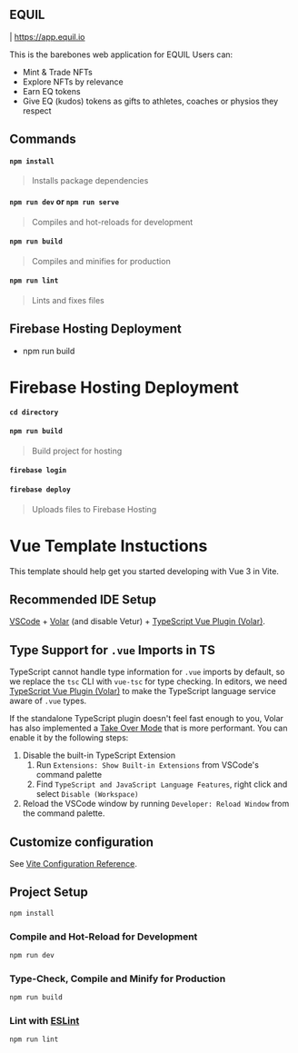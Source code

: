 ## EQUIL

| https://app.equil.io

This is the barebones web application for EQUIL
Users can:

- Mint & Trade NFTs
- Explore NFTs by relevance
- Earn EQ tokens
- Give EQ (kudos) tokens as gifts to athletes, coaches or physios they respect

## Commands

#### `npm install`

> Installs package dependencies

#### `npm run dev` or `npm run serve`

> Compiles and hot-reloads for development

#### `npm run build`

> Compiles and minifies for production

#### `npm run lint`

> Lints and fixes files

## Firebase Hosting Deployment

- npm run build

# Firebase Hosting Deployment

#### `cd directory`

#### `npm run build`

> Build project for hosting

#### `firebase login`

#### `firebase deploy`

> Uploads files to Firebase Hosting

# Vue Template Instuctions

This template should help get you started developing with Vue 3 in Vite.

## Recommended IDE Setup

[VSCode](https://code.visualstudio.com/) + [Volar](https://marketplace.visualstudio.com/items?itemName=johnsoncodehk.volar) (and disable Vetur) + [TypeScript Vue Plugin (Volar)](https://marketplace.visualstudio.com/items?itemName=johnsoncodehk.vscode-typescript-vue-plugin).

## Type Support for `.vue` Imports in TS

TypeScript cannot handle type information for `.vue` imports by default, so we replace the `tsc` CLI with `vue-tsc` for type checking. In editors, we need [TypeScript Vue Plugin (Volar)](https://marketplace.visualstudio.com/items?itemName=johnsoncodehk.vscode-typescript-vue-plugin) to make the TypeScript language service aware of `.vue` types.

If the standalone TypeScript plugin doesn't feel fast enough to you, Volar has also implemented a [Take Over Mode](https://github.com/johnsoncodehk/volar/discussions/471#discussioncomment-1361669) that is more performant. You can enable it by the following steps:

1. Disable the built-in TypeScript Extension
   1. Run `Extensions: Show Built-in Extensions` from VSCode's command palette
   2. Find `TypeScript and JavaScript Language Features`, right click and select `Disable (Workspace)`
2. Reload the VSCode window by running `Developer: Reload Window` from the command palette.

## Customize configuration

See [Vite Configuration Reference](https://vitejs.dev/config/).

## Project Setup

```sh
npm install
```

### Compile and Hot-Reload for Development

```sh
npm run dev
```

### Type-Check, Compile and Minify for Production

```sh
npm run build
```

### Lint with [ESLint](https://eslint.org/)

```sh
npm run lint
```
